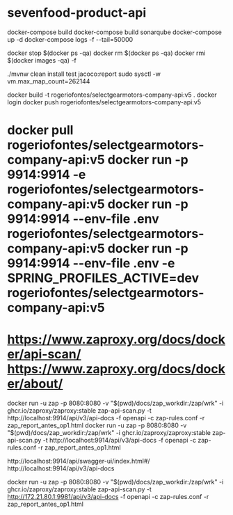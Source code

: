 # sevenfood-product-api

docker-compose build
docker-compose build sonarqube
docker-compose up -d
docker-compose logs -f --tail=50000

docker stop $(docker ps -qa)
docker rm $(docker ps -qa)
docker rmi $(docker images -qa) -f

./mvnw clean install test jacoco:report
sudo sysctl -w vm.max_map_count=262144

docker build -t rogeriofontes/selectgearmotors-company-api:v5 .
docker login
docker push rogeriofontes/selectgearmotors-company-api:v5

docker pull rogeriofontes/selectgearmotors-company-api:v5
docker run -p 9914:9914 -e  rogeriofontes/selectgearmotors-company-api:v5
docker run -p 9914:9914 --env-file .env rogeriofontes/selectgearmotors-company-api:v5
docker run -p 9914:9914 --env-file .env -e SPRING_PROFILES_ACTIVE=dev rogeriofontes/selectgearmotors-company-api:v5
====
https://www.zaproxy.org/docs/docker/api-scan/
https://www.zaproxy.org/docs/docker/about/
====
docker run -u zap -p 8080:8080 -v "$(pwd)/docs/zap_workdir:/zap/wrk" -i ghcr.io/zaproxy/zaproxy:stable zap-api-scan.py -t http://localhost:9914/api/v3/api-docs -f openapi -c zap-rules.conf -r zap_report_antes_op1.html
docker run -u zap -p 8080:8080 -v "$(pwd)/docs/zap_workdir:/zap/wrk" -i ghcr.io/zaproxy/zaproxy:stable zap-api-scan.py -t http://localhost:9914/api/v3/api-docs -f openapi -c zap-rules.conf -r zap_report_antes_op1.html

http://localhost:9914/api/swagger-ui/index.html#/
http://localhost:9914/api/v3/api-docs

docker run -u zap -p 8080:8080 -v "$(pwd)/docs/zap_workdir:/zap/wrk" -i ghcr.io/zaproxy/zaproxy:stable zap-api-scan.py -t http://172.21.80.1:9981/api/v3/api-docs -f openapi -c zap-rules.conf -r zap_report_antes_op1.html
